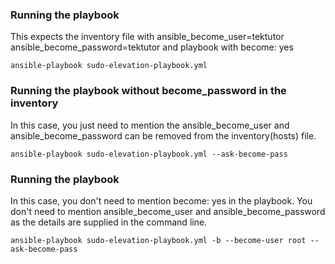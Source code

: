 ### Running the playbook
This expects the inventory file with ansible_become_user=tektutor ansible_become_password=tektutor and playbook with become: yes

```
ansible-playbook sudo-elevation-playbook.yml
```

### Running the playbook without become_password in the inventory
In this case, you just need to mention the ansible_become_user and ansible_become_password can be removed from the inventory(hosts) file.
```
ansible-playbook sudo-elevation-playbook.yml --ask-become-pass
```
### Running the playbook
In this case, you don't need to mention become: yes in the playbook.  You don't need to mention ansible_become_user and ansible_become_password as the details are supplied in the command line.
```
ansible-playbook sudo-elevation-playbook.yml -b --become-user root --ask-become-pass
```
